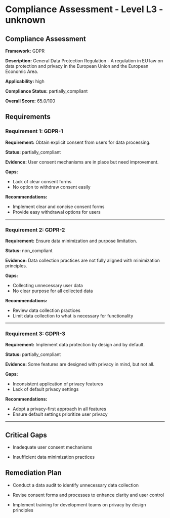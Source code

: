 # Compliance Assessment - Level L3 - unknown

## Compliance Assessment

**Framework:** GDPR

**Description:** General Data Protection Regulation - A regulation in EU law on data protection and privacy in the European Union and the European Economic Area.

**Applicability:** high

**Compliance Status:** partially_compliant

**Overall Score:** 65.0/100

## Requirements

### Requirement 1: GDPR-1

**Requirement:** Obtain explicit consent from users for data processing.

**Status:** partially_compliant

**Evidence:** User consent mechanisms are in place but need improvement.

**Gaps:**
- Lack of clear consent forms
- No option to withdraw consent easily

**Recommendations:**
- Implement clear and concise consent forms
- Provide easy withdrawal options for users

---

### Requirement 2: GDPR-2

**Requirement:** Ensure data minimization and purpose limitation.

**Status:** non_compliant

**Evidence:** Data collection practices are not fully aligned with minimization principles.

**Gaps:**
- Collecting unnecessary user data
- No clear purpose for all collected data

**Recommendations:**
- Review data collection practices
- Limit data collection to what is necessary for functionality

---

### Requirement 3: GDPR-3

**Requirement:** Implement data protection by design and by default.

**Status:** partially_compliant

**Evidence:** Some features are designed with privacy in mind, but not all.

**Gaps:**
- Inconsistent application of privacy features
- Lack of default privacy settings

**Recommendations:**
- Adopt a privacy-first approach in all features
- Ensure default settings prioritize user privacy

---

## Critical Gaps

- Inadequate user consent mechanisms

- Insufficient data minimization practices

## Remediation Plan

- Conduct a data audit to identify unnecessary data collection

- Revise consent forms and processes to enhance clarity and user control

- Implement training for development teams on privacy by design principles

